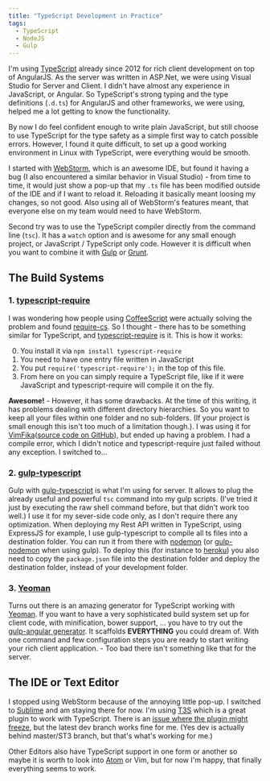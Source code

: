 ```yaml
---
title: "TypeScript Development in Practice"
tags:
  - TypeScript
  - NodeJS
  - Gulp
---
```


I'm using [TypeScript](http://www.typescriptlang.org) already since 2012 for rich client development on top of AngularJS. As the server was written in ASP.Net, we were using Visual Studio for Server and Client. I didn't have almost any experience in JavaScript, or Angular. So TypeScript's strong typing and the type definitions (`.d.ts`) for AngularJS and other frameworks, we were using, helped me a lot getting to know the functionality.

By now I do feel confident enough to write plain JavaScript, but still choose to use TypeScript for the type safety as a simple first way to catch possible errors. However, I found it quite difficult, to set up a good working environment in Linux with TypeScript, were everything would be smooth.

I started with [WebStorm](https://www.jetbrains.com/webstorm/), which is an awesome IDE, but found it having a bug (I also encountered a similar behavior in Visual Studio) - from time to time, it would just show a pop-up that my `.ts` file has been modified outside of the IDE and if I want to reload it. Reloading it basically meant loosing my changes, so not good. Also using all of WebStorm's features meant, that everyone else on my team would need to have WebStorm.

Second try was to use the TypeScript compiler directly from the command line (`tsc`). It has a `watch` option and is awesome for any small enough project, or JavaScript / TypeScript only code. However it is difficult when you want to combine it with [Gulp](http://gulpjs.com/) or [Grunt](http://gruntjs.com/).

## The Build Systems

### 1. [typescript-require](https://github.com/eknkc/typescript-require)

I was wondering how people using [CoffeeScript](http://coffeescript.org/) were actually solving the problem and found [require-cs](https://github.com/requirejs/require-cs). So I thought - there has to be something similar for TypeScript, and [typescript-require](https://github.com/eknkc/typescript-require) is it. This is how it works:

0. You install it via `npm install typescript-require`
1. You need to have one entry file written in JavaScript
2. You put `require('typescript-require');` in the top of this file.
3. From here on you can simply require a TypeScript file, like if it were JavaScript and typescript-require will compile it on the fly.

**Awesome!** - However, it has some drawbacks. At the time of this writing, it has problems dealing with different directory hierarchies. So you want to keep all your files within one folder and no sub-folders. (If your project is small enough this isn't too much of a limitation though.). I was using it for [VimFika](http://vimfika.logtank.com/)([source code on GitHub](https://github.com/pgrm/vimfika)), but ended up having a problem. I had a compile error, which I didn't notice and typescript-require just failed without any exception. I switched to...

### 2. [gulp-typescript](https://www.npmjs.com/package/gulp-typescript)

Gulp with [gulp-typescript](https://www.npmjs.com/package/gulp-typescript) is what I'm using for server. It allows to plug the already useful and powerful `tsc` command into my gulp scripts. (I've tried it just by executing the raw shell command before, but that didn't work too well.) I use it for my sever-side code only, as I don't require there any optimization. When deploying my Rest API written in TypeScript, using ExpressJS for example, I use gulp-typescript to compile all ts files into a destination folder. You can run it from there with [nodemon](https://github.com/remy/nodemon) (or [gulp-nodemon](https://www.npmjs.com/package/gulp-nodemon) when using gulp). To deploy this (for instance to [heroku](http://heroku.com/)) you also need to copy the `package.json` file into the destination folder and deploy the destination folder, instead of your development folder.

### 3. [Yeoman](http://yeoman.io/)

Turns out there is an amazing generator for TypeScript working with [Yeoman](http://yeoman.io/). If you want to have a very sophisticated build system set up for client code, with minification, bower support, ... you have to try out the [gulp-angular generator](https://github.com/Swiip/generator-gulp-angular). It scaffolds **EVERYTHING** you could dream of. With one command and few configuration steps you are ready to start writing your rich client application. - Too bad there isn't something like that for the server.

## The IDE or Text Editor

I stopped using WebStorm because of the annoying little pop-up. I switched to [Sublime](http://www.sublimetext.com/) and am staying there for now. I'm using [T3S](https://github.com/Railk/T3S/tree/master) which is a great plugin to work with TypeScript. There is an [issue where the plugin might freeze](https://github.com/Railk/T3S/issues/72), but the latest dev branch works fine for me. (Yes dev is actually behind master/ST3 branch, but that's what's working for me.)

Other Editors also have TypeScript support in one form or another so maybe it is worth to look into [Atom](https://atom.io/) or Vim, but for now I'm happy, that finally everything seems to work.